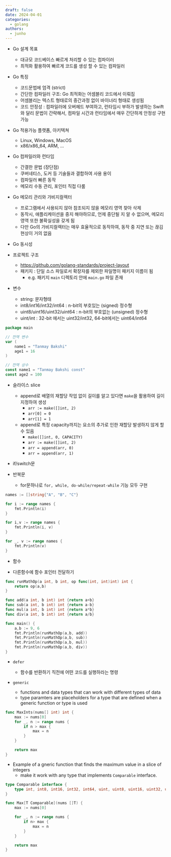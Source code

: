 ```yaml
---
draft: false
date: 2024-04-01
categories:
  - golang
authors:
  - junho
---
```


- Go 설계 목표
	- 대규모 코드베이스 빠르게 처리할 수 있는 컴파이러
	- 최적화 활용하여 빠르게 코드를 생성 할 수 있는 컴파일러

- Go 특징
	- 코드문법에 엄격 (strict)
	- 간단한 컴파일러 구조: Go 최적화는 어셈블리 코드에서 이뤄짐
	- 어셈블리는 텍스트 형태로의 중간과정 없이 바이너리 형태로 생성됨
	- 코드 안정성 : 컴파일러에 오버헤드 부여하고, 런타임시 부하가 발생하는 Swift와 달리
		문법이 간략해서, 컴파일 시간과 런타임에서 매우 간단하게 안정성 구현가능

<!-- more -->

- Go 적용가능 플랫폼, 아키텍쳐
	- Linux, Windows, MacOS
	- x86/x86_64, ARM, ...

- Go 컴파일러와 런타임
	- 간결한 문법 (장단점)
	- 쿠버네티스, 도커 등 기술들과 결합하여 사용 용이
	- 컴파일러 빠른 동작
	- 메모리 수동 관리, 포인터 직접 다룸

- Go 메모리 관리와 가비지컬렉터
	- 프로그램에서 사용되지 않아 참조되지 않을 메모리 영역 찾아 삭제
	- 동작시, 애플리케이션을 중지 해야하므로, 언제 중단될 지 알 수 없으며, 메모리영역 또한 불확실성을 갖게 됨
	- 다만 Go의 가비지컬렉터는 매우 효율적으로 동작하여, 동작 중 지연 또는 끊김 현상이 거의 없음

- Go 동시성

- 프로젝트 구조
	- https://github.com/golang-standards/project-layout
	- 패키지 : 단일 소스 파일로서 확장자를 제외한 파일명이 패키지 이름이 됨
		- e.g. 패키지 `main` 디렉토리 안에 `main.go` 파일 존재

- 변수
	- string: 문자형태
	- int8/int16/int32/int64 : n-bit의 부호있는 (signed) 정수형
	- uint8/uint16/uint32/uint64 : n-bit의 부호없는 (unsigned) 정수형
	- uint/int : 32-bit 에서는 uint32/int32, 64-bit에서는 uint64/int64

```go
package main

// 전역 변수
var (
	name1 = "Tanmay Bakshi"
	age1 = 16
)

// 전역 상수
const name1 = "Tanmay Bakshi const"
const age2 = 100
```


- 슬라이스 slice
	- append로 배열의 재할당 작업 없이 길이를 알고 있다면 `make`을 활용하여 길이지정하여 생성
		- `arr := make([]int, 2)`
		- `arr[0] = 0`
		- `arr[1] = 1`
	- append로 특정 capacity까지는 요소의 추가로 인한 재할당 발생하지 않게 할 수 있음
		- `make([]int, 0, CAPACITY)`
		- `arr := make([]int, 2)`
		- `arr = append(arr, 0)`
		- `arr = append(arr, 1)`

- if/switch문

- 반복문
	- for문하나로 `for, while, do-while/repeat-while` 기능 모두 구현

```go
names := []string{"A", "B", "C"}

for i := range names {
	fmt.Println(i)
}

for i,v := range names {
	fmt.Println(i, v)
}

for _, v := range names {
	fmt.Println(v)
}
```

- 함수

- 다른함수에 함수 포인터 전달하기

```go
func runMathOp(a int, b int, op func(int, int)int) int {
	return op(a,b)
}

func add(a int, b int) int {return a+b}
func sub(a int, b int) int {return a-b}
func mul(a int, b int) int {return a*b}
func div(a int, b int) int {return a/b}

func main() {
	a,b := 9, 6
	fmt.Println(runMathOp(a,b, add))
	fmt.Println(runMathOp(a,b, sub))
	fmt.Println(runMathOp(a,b, mul))
	fmt.Println(runMathOp(a,b, div))
}

```

- `defer`
	- 함수를 반환하기 직전에 어떤 코드를 실행하라는 명령


- `generic`
	- functions and data types that can work with different types of data
	- type paramters are placeholders for a type that are defined when a generic function or type is used

```go
func MaxInts(nums[] int) int {
	max := nums[0]
	for _, n := range nums {
		if n > max {
			max = n
		}
	}

	return max
}
```

- Example of a gneric function that finds the maximum value in a slice of integers
	- make it work with any type that implements `Comparable` interface.

```go
type Comparable interface {
	type int, int8, int16, int32, int64, uint, uint8, uint16, uint32, uint64, float32, float64, string
}

func Max[T Comparable](nums []T) {
	max := nums[0]

	for _, n := range nums {
		if n> max {
			max = n
		}
	}

	return max
}
```





